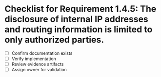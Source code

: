 # Checklist for Requirement 1.4.5: The disclosure of internal IP addresses and routing information is limited to only authorized parties.

- [ ] Confirm documentation exists
- [ ] Verify implementation
- [ ] Review evidence artifacts
- [ ] Assign owner for validation
